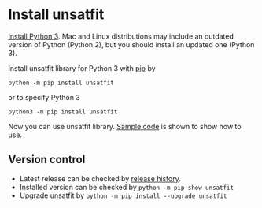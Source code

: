 # Install unsatfit

[Install Python 3](https://wiki.python.org/moin/BeginnersGuide/Download). Mac and Linux distributions may include an outdated version of Python (Python 2), but you should install an updated one (Python 3).

Install unsatfit library for Python 3 with [pip](https://pip.pypa.io/en/stable/getting-started/) by

```
python -m pip install unsatfit
```

or to specify Python 3

```
python3 -m pip install unsatfit
```

Now you can use unsatfit library. [Sample code](code.md) is shown to show how to use.

## Version control
- Latest release can be checked by [release history](https://pypi.org/project/unsatfit/#history).
- Installed version can be checked by ```python -m pip show unsatfit```
- Upgrade unsatfit by ```python -m pip install --upgrade unsatfit```
